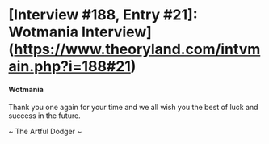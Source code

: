 # [Interview #188, Entry #21]: Wotmania Interview](https://www.theoryland.com/intvmain.php?i=188#21)

#### Wotmania

Thank you one again for your time and we all wish you the best of luck and success in the future.

~ The Artful Dodger ~

